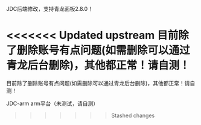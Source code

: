 JDC后端修改，支持青龙面板2.8.0！

<<<<<<< Updated upstream
目前除了删除账号有点问题(如需删除可以通过青龙后台删除)，其他都正常！请自测！
=======

目前除了删除账号有点问题(如需删除可以通过青龙后台删除)，其他都正常！请自测！

JDC-arm arm平台（未测试，请自测）
>>>>>>> Stashed changes
